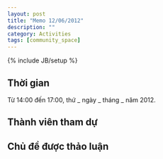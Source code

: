 ```yaml
---
layout: post
title: "Memo 12/06/2012"
description: ""
category: Activities
tags: [community_space]
---
```

{% include JB/setup %}

## Thời gian

Từ 14:00 đến 17:00, thứ _ ngày _ tháng _ năm 2012.

## Thành viên tham dự

## Chủ đề được thảo luận
